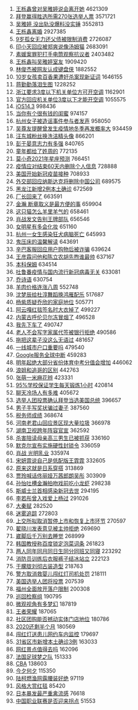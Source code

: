 1. [王栎鑫曾对吴雅婷说会离开她](https://s.weibo.com/weibo?q=%23%E7%8E%8B%E6%A0%8E%E9%91%AB%E6%9B%BE%E5%AF%B9%E5%90%B4%E9%9B%85%E5%A9%B7%E8%AF%B4%E4%BC%9A%E7%A6%BB%E5%BC%80%E5%A5%B9%23&Refer=top) 4621309
1. [拜登赢得胜选所需270张选举人票](https://s.weibo.com/weibo?q=%23%E6%8B%9C%E7%99%BB%E8%B5%A2%E5%BE%97%E8%83%9C%E9%80%89%E6%89%80%E9%9C%80270%E5%BC%A0%E9%80%89%E4%B8%BE%E4%BA%BA%E7%A5%A8%23&Refer=top) 3571721
1. [吴雅婷 没出轨没爆料没实锤](https://s.weibo.com/weibo?q=%E5%90%B4%E9%9B%85%E5%A9%B7%20%E6%B2%A1%E5%87%BA%E8%BD%A8%E6%B2%A1%E7%88%86%E6%96%99%E6%B2%A1%E5%AE%9E%E9%94%A4&Refer=top) 3552813
1. [王栎鑫离婚](https://s.weibo.com/weibo?q=%23%E7%8E%8B%E6%A0%8E%E9%91%AB%E7%A6%BB%E5%A9%9A%23&Refer=top) 2927385
1. [9岁孤女无力还父债被限制消费](https://s.weibo.com/weibo?q=%239%E5%B2%81%E5%AD%A4%E5%A5%B3%E6%97%A0%E5%8A%9B%E8%BF%98%E7%88%B6%E5%80%BA%E8%A2%AB%E9%99%90%E5%88%B6%E6%B6%88%E8%B4%B9%23&Refer=top) 2726087
1. [印小天回应被郑爽说像汤姆猫](https://s.weibo.com/weibo?q=%23%E5%8D%B0%E5%B0%8F%E5%A4%A9%E5%9B%9E%E5%BA%94%E8%A2%AB%E9%83%91%E7%88%BD%E8%AF%B4%E5%83%8F%E6%B1%A4%E5%A7%86%E7%8C%AB%23&Refer=top) 2683091
1. [素媛案罪犯打手电筒观察抗议者](https://s.weibo.com/weibo?q=%23%E7%B4%A0%E5%AA%9B%E6%A1%88%E7%BD%AA%E7%8A%AF%E6%89%93%E6%89%8B%E7%94%B5%E7%AD%92%E8%A7%82%E5%AF%9F%E6%8A%97%E8%AE%AE%E8%80%85%23&Refer=top) 2403482
1. [王栎鑫叫吴雅婷室友](https://s.weibo.com/weibo?q=%23%E7%8E%8B%E6%A0%8E%E9%91%AB%E5%8F%AB%E5%90%B4%E9%9B%85%E5%A9%B7%E5%AE%A4%E5%8F%8B%23&Refer=top) 1909420
1. [林俊杰被网友认成键盘侠](https://s.weibo.com/weibo?q=%23%E6%9E%97%E4%BF%8A%E6%9D%B0%E8%A2%AB%E7%BD%91%E5%8F%8B%E8%AE%A4%E6%88%90%E9%94%AE%E7%9B%98%E4%BE%A0%23&Refer=top) 1882552
1. [10岁女孩卖百香果遭奸杀案现新证词](https://s.weibo.com/weibo?q=%2310%E5%B2%81%E5%A5%B3%E5%AD%A9%E5%8D%96%E7%99%BE%E9%A6%99%E6%9E%9C%E9%81%AD%E5%A5%B8%E6%9D%80%E6%A1%88%E7%8E%B0%E6%96%B0%E8%AF%81%E8%AF%8D%23&Refer=top) 1646155
1. [蒋勤勤落泪生图](https://s.weibo.com/weibo?q=%E8%92%8B%E5%8B%A4%E5%8B%A4%E8%90%BD%E6%B3%AA%E7%94%9F%E5%9B%BE&Refer=top) 1228252
1. [浙江要求3度以下机关单位方可开空调](https://s.weibo.com/weibo?q=%23%E6%B5%99%E6%B1%9F%E8%A6%81%E6%B1%823%E5%BA%A6%E4%BB%A5%E4%B8%8B%E6%9C%BA%E5%85%B3%E5%8D%95%E4%BD%8D%E6%96%B9%E5%8F%AF%E5%BC%80%E7%A9%BA%E8%B0%83%23&Refer=top) 1162901
1. [官方回应机关单位3度以下才能开空调](https://s.weibo.com/weibo?q=%23%E5%AE%98%E6%96%B9%E5%9B%9E%E5%BA%94%E6%9C%BA%E5%85%B3%E5%8D%95%E4%BD%8D3%E5%BA%A6%E4%BB%A5%E4%B8%8B%E6%89%8D%E8%83%BD%E5%BC%80%E7%A9%BA%E8%B0%83%23&Refer=top) 1055575
1. [iOS14.3](https://s.weibo.com/weibo?q=iOS14.3&Refer=top) 998436
1. [当你有个很有钱的闺蜜](https://s.weibo.com/weibo?q=%E5%BD%93%E4%BD%A0%E6%9C%89%E4%B8%AA%E5%BE%88%E6%9C%89%E9%92%B1%E7%9A%84%E9%97%BA%E8%9C%9C&Refer=top) 974157
1. [杭州女子被造谣事件参与者发声](https://s.weibo.com/weibo?q=%E6%9D%AD%E5%B7%9E%E5%A5%B3%E5%AD%90%E8%A2%AB%E9%80%A0%E8%B0%A3%E4%BA%8B%E4%BB%B6%E5%8F%82%E4%B8%8E%E8%80%85%E5%8F%91%E5%A3%B0&Refer=top) 958050
1. [吴尊友提醒曾发生疫情地冬季再发概率大](https://s.weibo.com/weibo?q=%23%E5%90%B4%E5%B0%8A%E5%8F%8B%E6%8F%90%E9%86%92%E6%9B%BE%E5%8F%91%E7%94%9F%E7%96%AB%E6%83%85%E5%9C%B0%E5%86%AC%E5%AD%A3%E5%86%8D%E5%8F%91%E6%A6%82%E7%8E%87%E5%A4%A7%23&Refer=top) 934459
1. [汪东城粉丝换洗洁精头像](https://s.weibo.com/weibo?q=%E6%B1%AA%E4%B8%9C%E5%9F%8E%E7%B2%89%E4%B8%9D%E6%8D%A2%E6%B4%97%E6%B4%81%E7%B2%BE%E5%A4%B4%E5%83%8F&Refer=top) 866201
1. [彭于晏意志力有多强](https://s.weibo.com/weibo?q=%23%E5%BD%AD%E4%BA%8E%E6%99%8F%E6%84%8F%E5%BF%97%E5%8A%9B%E6%9C%89%E5%A4%9A%E5%BC%BA%23&Refer=top) 840765
1. [童年都给了姓周的](https://s.weibo.com/weibo?q=%23%E7%AB%A5%E5%B9%B4%E9%83%BD%E7%BB%99%E4%BA%86%E5%A7%93%E5%91%A8%E7%9A%84%23&Refer=top) 772135
1. [莫小奇2021年星座预测](https://s.weibo.com/weibo?q=%23%E8%8E%AB%E5%B0%8F%E5%A5%872021%E5%B9%B4%E6%98%9F%E5%BA%A7%E9%A2%84%E6%B5%8B%23&Refer=top) 766451
1. [疫情应对结束60天内删除个人信息](https://s.weibo.com/weibo?q=%E7%96%AB%E6%83%85%E5%BA%94%E5%AF%B9%E7%BB%93%E6%9D%9F60%E5%A4%A9%E5%86%85%E5%88%A0%E9%99%A4%E4%B8%AA%E4%BA%BA%E4%BF%A1%E6%81%AF&Refer=top) 728888
1. [美国开始新冠疫苗接种](https://s.weibo.com/weibo?q=%E7%BE%8E%E5%9B%BD%E5%BC%80%E5%A7%8B%E6%96%B0%E5%86%A0%E7%96%AB%E8%8B%97%E6%8E%A5%E7%A7%8D&Refer=top) 708933
1. [外交部回应纳斯达克将删除中国公司](https://s.weibo.com/weibo?q=%23%E5%A4%96%E4%BA%A4%E9%83%A8%E5%9B%9E%E5%BA%94%E7%BA%B3%E6%96%AF%E8%BE%BE%E5%85%8B%E5%B0%86%E5%88%A0%E9%99%A4%E4%B8%AD%E5%9B%BD%E5%85%AC%E5%8F%B8%23&Refer=top) 689575
1. [黑龙江新增2例本土确诊](https://s.weibo.com/weibo?q=%23%E9%BB%91%E9%BE%99%E6%B1%9F%E6%96%B0%E5%A2%9E2%E4%BE%8B%E6%9C%AC%E5%9C%9F%E7%A1%AE%E8%AF%8A%23&Refer=top) 672569
1. [厂长回来了](https://s.weibo.com/weibo?q=%23%E5%8E%82%E9%95%BF%E5%9B%9E%E6%9D%A5%E4%BA%86%23&Refer=top) 663591
1. [金瀚 断章取义是最方便的事](https://s.weibo.com/weibo?q=%E9%87%91%E7%80%9A%20%E6%96%AD%E7%AB%A0%E5%8F%96%E4%B9%89%E6%98%AF%E6%9C%80%E6%96%B9%E4%BE%BF%E7%9A%84%E4%BA%8B&Refer=top) 659904
1. [这只猫怎么羊里羊气的](https://s.weibo.com/weibo?q=%E8%BF%99%E5%8F%AA%E7%8C%AB%E6%80%8E%E4%B9%88%E7%BE%8A%E9%87%8C%E7%BE%8A%E6%B0%94%E7%9A%84&Refer=top) 658461
1. [肖战发文告别王牌部队](https://s.weibo.com/weibo?q=%23%E8%82%96%E6%88%98%E5%8F%91%E6%96%87%E5%91%8A%E5%88%AB%E7%8E%8B%E7%89%8C%E9%83%A8%E9%98%9F%23&Refer=top) 656546
1. [女明星有多会化妆](https://s.weibo.com/weibo?q=%23%E5%A5%B3%E6%98%8E%E6%98%9F%E6%9C%89%E5%A4%9A%E4%BC%9A%E5%8C%96%E5%A6%86%23&Refer=top) 651160
1. [杭州一女生感染狂犬病脑死亡](https://s.weibo.com/weibo?q=%23%E6%9D%AD%E5%B7%9E%E4%B8%80%E5%A5%B3%E7%94%9F%E6%84%9F%E6%9F%93%E7%8B%82%E7%8A%AC%E7%97%85%E8%84%91%E6%AD%BB%E4%BA%A1%23&Refer=top) 645993
1. [鬼压床的温馨解读](https://s.weibo.com/weibo?q=%23%E9%AC%BC%E5%8E%8B%E5%BA%8A%E7%9A%84%E6%B8%A9%E9%A6%A8%E8%A7%A3%E8%AF%BB%23&Refer=top) 643691
1. [辛巴客服回应用户购物后被诈骗](https://s.weibo.com/weibo?q=%E8%BE%9B%E5%B7%B4%E5%AE%A2%E6%9C%8D%E5%9B%9E%E5%BA%94%E7%94%A8%E6%88%B7%E8%B4%AD%E7%89%A9%E5%90%8E%E8%A2%AB%E8%AF%88%E9%AA%97&Refer=top) 639624
1. [王彦霖问他和陈立农胡先煦谁最帅](https://s.weibo.com/weibo?q=%23%E7%8E%8B%E5%BD%A6%E9%9C%96%E9%97%AE%E4%BB%96%E5%92%8C%E9%99%88%E7%AB%8B%E5%86%9C%E8%83%A1%E5%85%88%E7%85%A6%E8%B0%81%E6%9C%80%E5%B8%85%23&Refer=top) 637167
1. [本科保姆](https://s.weibo.com/weibo?q=%23%E6%9C%AC%E7%A7%91%E4%BF%9D%E5%A7%86%23&Refer=top) 634514
1. [吐鲁番疫情与国内流行新冠病毒无关](https://s.weibo.com/weibo?q=%23%E5%90%90%E9%B2%81%E7%95%AA%E7%96%AB%E6%83%85%E4%B8%8E%E5%9B%BD%E5%86%85%E6%B5%81%E8%A1%8C%E6%96%B0%E5%86%A0%E7%97%85%E6%AF%92%E6%97%A0%E5%85%B3%23&Refer=top) 633081
1. [乔诗语](https://s.weibo.com/weibo?q=%E4%B9%94%E8%AF%97%E8%AF%AD&Refer=top) 630754
1. [羊肉价格连涨八周](https://s.weibo.com/weibo?q=%23%E7%BE%8A%E8%82%89%E4%BB%B7%E6%A0%BC%E8%BF%9E%E6%B6%A8%E5%85%AB%E5%91%A8%23&Refer=top) 552748
1. [沈梦辰给杜淳舞蹈换鸿雁配乐](https://s.weibo.com/weibo?q=%23%E6%B2%88%E6%A2%A6%E8%BE%B0%E7%BB%99%E6%9D%9C%E6%B7%B3%E8%88%9E%E8%B9%88%E6%8D%A2%E9%B8%BF%E9%9B%81%E9%85%8D%E4%B9%90%23&Refer=top) 517687
1. [杨紫质疑乔欣的家庭地位](https://s.weibo.com/weibo?q=%23%E6%9D%A8%E7%B4%AB%E8%B4%A8%E7%96%91%E4%B9%94%E6%AC%A3%E7%9A%84%E5%AE%B6%E5%BA%AD%E5%9C%B0%E4%BD%8D%23&Refer=top) 505771
1. [阿云嘎红毯签名时大衣掉了](https://s.weibo.com/weibo?q=%23%E9%98%BF%E4%BA%91%E5%98%8E%E7%BA%A2%E6%AF%AF%E7%AD%BE%E5%90%8D%E6%97%B6%E5%A4%A7%E8%A1%A3%E6%8E%89%E4%BA%86%23&Refer=top) 499227
1. [内蒙古呼伦贝尔冻冒烟了](https://s.weibo.com/weibo?q=%23%E5%86%85%E8%92%99%E5%8F%A4%E5%91%BC%E4%BC%A6%E8%B4%9D%E5%B0%94%E5%86%BB%E5%86%92%E7%83%9F%E4%BA%86%23&Refer=top) 496528
1. [我先下车了](https://s.weibo.com/weibo?q=%E6%88%91%E5%85%88%E4%B8%8B%E8%BD%A6%E4%BA%86&Refer=top) 490747
1. [老人不会写字家属代签被银行拒绝](https://s.weibo.com/weibo?q=%23%E8%80%81%E4%BA%BA%E4%B8%8D%E4%BC%9A%E5%86%99%E5%AD%97%E5%AE%B6%E5%B1%9E%E4%BB%A3%E7%AD%BE%E8%A2%AB%E9%93%B6%E8%A1%8C%E6%8B%92%E7%BB%9D%23&Refer=top) 490586
1. [拖把这辈子没这么无语过](https://s.weibo.com/weibo?q=%E6%8B%96%E6%8A%8A%E8%BF%99%E8%BE%88%E5%AD%90%E6%B2%A1%E8%BF%99%E4%B9%88%E6%97%A0%E8%AF%AD%E8%BF%87&Refer=top) 481657
1. [一线城市户口重要吗](https://s.weibo.com/weibo?q=%23%E4%B8%80%E7%BA%BF%E5%9F%8E%E5%B8%82%E6%88%B7%E5%8F%A3%E9%87%8D%E8%A6%81%E5%90%97%23&Refer=top) 479540
1. [Google服务全球中断](https://s.weibo.com/weibo?q=Google%E6%9C%8D%E5%8A%A1%E5%85%A8%E7%90%83%E4%B8%AD%E6%96%AD&Refer=top) 459283
1. [明年起绝大部分省份体育中考分值会增加](https://s.weibo.com/weibo?q=%23%E6%98%8E%E5%B9%B4%E8%B5%B7%E7%BB%9D%E5%A4%A7%E9%83%A8%E5%88%86%E7%9C%81%E4%BB%BD%E4%BD%93%E8%82%B2%E4%B8%AD%E8%80%83%E5%88%86%E5%80%BC%E4%BC%9A%E5%A2%9E%E5%8A%A0%23&Refer=top) 446062
1. [浪姐和追哥的区别](https://s.weibo.com/weibo?q=%23%E6%B5%AA%E5%A7%90%E5%92%8C%E8%BF%BD%E5%93%A5%E7%9A%84%E5%8C%BA%E5%88%AB%23&Refer=top) 442763
1. [张萌一米麻花辫](https://s.weibo.com/weibo?q=%23%E5%BC%A0%E8%90%8C%E4%B8%80%E7%B1%B3%E9%BA%BB%E8%8A%B1%E8%BE%AB%23&Refer=top) 423331
1. [95%学校保证学生每天锻炼1小时](https://s.weibo.com/weibo?q=%2395%25%E5%AD%A6%E6%A0%A1%E4%BF%9D%E8%AF%81%E5%AD%A6%E7%94%9F%E6%AF%8F%E5%A4%A9%E9%94%BB%E7%82%BC1%E5%B0%8F%E6%97%B6%23&Refer=top) 420814
1. [聊天冷场人有多难](https://s.weibo.com/weibo?q=%E8%81%8A%E5%A4%A9%E5%86%B7%E5%9C%BA%E4%BA%BA%E6%9C%89%E5%A4%9A%E9%9A%BE&Refer=top) 405672
1. [选举人团投票确认拜登当选美国总统](https://s.weibo.com/weibo?q=%23%E9%80%89%E4%B8%BE%E4%BA%BA%E5%9B%A2%E6%8A%95%E7%A5%A8%E7%A1%AE%E8%AE%A4%E6%8B%9C%E7%99%BB%E5%BD%93%E9%80%89%E7%BE%8E%E5%9B%BD%E6%80%BB%E7%BB%9F%23&Refer=top) 396657
1. [男子手写奖状骗过妻子](https://s.weibo.com/weibo?q=%23%E7%94%B7%E5%AD%90%E6%89%8B%E5%86%99%E5%A5%96%E7%8A%B6%E9%AA%97%E8%BF%87%E5%A6%BB%E5%AD%90%23&Refer=top) 387560
1. [税务师成绩](https://s.weibo.com/weibo?q=%E7%A8%8E%E5%8A%A1%E5%B8%88%E6%88%90%E7%BB%A9&Refer=top) 368674
1. [河南老君山回应景区现大量垃圾](https://s.weibo.com/weibo?q=%23%E6%B2%B3%E5%8D%97%E8%80%81%E5%90%9B%E5%B1%B1%E5%9B%9E%E5%BA%94%E6%99%AF%E5%8C%BA%E7%8E%B0%E5%A4%A7%E9%87%8F%E5%9E%83%E5%9C%BE%23&Refer=top) 366978
1. [湖南卫视跨年阵容官宣](https://s.weibo.com/weibo?q=%23%E6%B9%96%E5%8D%97%E5%8D%AB%E8%A7%86%E8%B7%A8%E5%B9%B4%E9%98%B5%E5%AE%B9%E5%AE%98%E5%AE%A3%23&Refer=top) 362592
1. [杀害陪读母亲高三男生已被抓获](https://s.weibo.com/weibo?q=%23%E6%9D%80%E5%AE%B3%E9%99%AA%E8%AF%BB%E6%AF%8D%E4%BA%B2%E9%AB%98%E4%B8%89%E7%94%B7%E7%94%9F%E5%B7%B2%E8%A2%AB%E6%8A%93%E8%8E%B7%23&Refer=top) 336160
1. [默克尔宣布实施硬性封锁令](https://s.weibo.com/weibo?q=%E9%BB%98%E5%85%8B%E5%B0%94%E5%AE%A3%E5%B8%83%E5%AE%9E%E6%96%BD%E7%A1%AC%E6%80%A7%E5%B0%81%E9%94%81%E4%BB%A4&Refer=top) 336059
1. [肖战 光明乳业](https://s.weibo.com/weibo?q=%E8%82%96%E6%88%98%20%E5%85%89%E6%98%8E%E4%B9%B3%E4%B8%9A&Refer=top) 335974
1. [宋妍霏说自己是低配版王霏霏](https://s.weibo.com/weibo?q=%23%E5%AE%8B%E5%A6%8D%E9%9C%8F%E8%AF%B4%E8%87%AA%E5%B7%B1%E6%98%AF%E4%BD%8E%E9%85%8D%E7%89%88%E7%8E%8B%E9%9C%8F%E9%9C%8F%23&Refer=top) 332605
1. [原来这就是日系穿搭](https://s.weibo.com/weibo?q=%23%E5%8E%9F%E6%9D%A5%E8%BF%99%E5%B0%B1%E6%98%AF%E6%97%A5%E7%B3%BB%E7%A9%BF%E6%90%AD%23&Refer=top) 313869
1. [贾玲喊话佟丽娅万茜郎朗吴彤](https://s.weibo.com/weibo?q=%23%E8%B4%BE%E7%8E%B2%E5%96%8A%E8%AF%9D%E4%BD%9F%E4%B8%BD%E5%A8%85%E4%B8%87%E8%8C%9C%E9%83%8E%E6%9C%97%E5%90%B4%E5%BD%A4%23&Refer=top) 303909
1. [孙怡吐槽金瀚拍吻戏前吃小龙虾](https://s.weibo.com/weibo?q=%23%E5%AD%99%E6%80%A1%E5%90%90%E6%A7%BD%E9%87%91%E7%80%9A%E6%8B%8D%E5%90%BB%E6%88%8F%E5%89%8D%E5%90%83%E5%B0%8F%E9%BE%99%E8%99%BE%23&Refer=top) 298238
1. [斯威士兰首相感染新冠去世](https://s.weibo.com/weibo?q=%23%E6%96%AF%E5%A8%81%E5%A3%AB%E5%85%B0%E9%A6%96%E7%9B%B8%E6%84%9F%E6%9F%93%E6%96%B0%E5%86%A0%E5%8E%BB%E4%B8%96%23&Refer=top) 294195
1. [李若彤曾入戏爱上杨过](https://s.weibo.com/weibo?q=%23%E6%9D%8E%E8%8B%A5%E5%BD%A4%E6%9B%BE%E5%85%A5%E6%88%8F%E7%88%B1%E4%B8%8A%E6%9D%A8%E8%BF%87%23&Refer=top) 291026
1. [大秦赋](https://s.weibo.com/weibo?q=%E5%A4%A7%E7%A7%A6%E8%B5%8B&Refer=top) 282520
1. [迷雾追踪](https://s.weibo.com/weibo?q=%E8%BF%B7%E9%9B%BE%E8%BF%BD%E8%B8%AA&Refer=top) 272803
1. [上交所拟取消暂停上市和恢复上市环节](https://s.weibo.com/weibo?q=%E4%B8%8A%E4%BA%A4%E6%89%80%E6%8B%9F%E5%8F%96%E6%B6%88%E6%9A%82%E5%81%9C%E4%B8%8A%E5%B8%82%E5%92%8C%E6%81%A2%E5%A4%8D%E4%B8%8A%E5%B8%82%E7%8E%AF%E8%8A%82&Refer=top) 270597
1. [翟晓川发表意见被主帅拒绝](https://s.weibo.com/weibo?q=%E7%BF%9F%E6%99%93%E5%B7%9D%E5%8F%91%E8%A1%A8%E6%84%8F%E8%A7%81%E8%A2%AB%E4%B8%BB%E5%B8%85%E6%8B%92%E7%BB%9D&Refer=top) 269690
1. [崴脚后千万别去睡觉](https://s.weibo.com/weibo?q=%23%E5%B4%B4%E8%84%9A%E5%90%8E%E5%8D%83%E4%B8%87%E5%88%AB%E5%8E%BB%E7%9D%A1%E8%A7%89%23&Refer=top) 268999
1. [韩国教授称百度锁定泡菜词条](https://s.weibo.com/weibo?q=%E9%9F%A9%E5%9B%BD%E6%95%99%E6%8E%88%E7%A7%B0%E7%99%BE%E5%BA%A6%E9%94%81%E5%AE%9A%E6%B3%A1%E8%8F%9C%E8%AF%8D%E6%9D%A1&Refer=top) 261823
1. [两人同年同月同日生同分同班又同寝](https://s.weibo.com/weibo?q=%23%E4%B8%A4%E4%BA%BA%E5%90%8C%E5%B9%B4%E5%90%8C%E6%9C%88%E5%90%8C%E6%97%A5%E7%94%9F%E5%90%8C%E5%88%86%E5%90%8C%E7%8F%AD%E5%8F%88%E5%90%8C%E5%AF%9D%23&Refer=top) 223292
1. [消防员训练后衣服裤子结冰站立](https://s.weibo.com/weibo?q=%23%E6%B6%88%E9%98%B2%E5%91%98%E8%AE%AD%E7%BB%83%E5%90%8E%E8%A1%A3%E6%9C%8D%E8%A3%A4%E5%AD%90%E7%BB%93%E5%86%B0%E7%AB%99%E7%AB%8B%23&Refer=top) 222123
1. [于朦胧刘彻古装造型](https://s.weibo.com/weibo?q=%23%E4%BA%8E%E6%9C%A6%E8%83%A7%E5%88%98%E5%BD%BB%E5%8F%A4%E8%A3%85%E9%80%A0%E5%9E%8B%23&Refer=top) 218763
1. [警方取消救婴儿闯红灯司机处罚](https://s.weibo.com/weibo?q=%23%E8%AD%A6%E6%96%B9%E5%8F%96%E6%B6%88%E6%95%91%E5%A9%B4%E5%84%BF%E9%97%AF%E7%BA%A2%E7%81%AF%E5%8F%B8%E6%9C%BA%E5%A4%84%E7%BD%9A%23&Refer=top) 218111
1. [美国选举人团将投票](https://s.weibo.com/weibo?q=%23%E7%BE%8E%E5%9B%BD%E9%80%89%E4%B8%BE%E4%BA%BA%E5%9B%A2%E5%B0%86%E6%8A%95%E7%A5%A8%23&Refer=top) 207539
1. [福州全面放开落户限制](https://s.weibo.com/weibo?q=%E7%A6%8F%E5%B7%9E%E5%85%A8%E9%9D%A2%E6%94%BE%E5%BC%80%E8%90%BD%E6%88%B7%E9%99%90%E5%88%B6&Refer=top) 200308
1. [巡回检察组](https://s.weibo.com/weibo?q=%E5%B7%A1%E5%9B%9E%E6%A3%80%E5%AF%9F%E7%BB%84&Refer=top) 190795
1. [微观视角有多梦幻](https://s.weibo.com/weibo?q=%E5%BE%AE%E8%A7%82%E8%A7%86%E8%A7%92%E6%9C%89%E5%A4%9A%E6%A2%A6%E5%B9%BB&Refer=top) 187819
1. [王者荣耀](https://s.weibo.com/weibo?q=%E7%8E%8B%E8%80%85%E8%8D%A3%E8%80%80&Refer=top) 187065
1. [社区团购能否撼动实体门店地位](https://s.weibo.com/weibo?q=%23%E7%A4%BE%E5%8C%BA%E5%9B%A2%E8%B4%AD%E8%83%BD%E5%90%A6%E6%92%BC%E5%8A%A8%E5%AE%9E%E4%BD%93%E9%97%A8%E5%BA%97%E5%9C%B0%E4%BD%8D%23&Refer=top) 180786
1. [2020还剩半个月](https://s.weibo.com/weibo?q=%232020%E8%BF%98%E5%89%A9%E5%8D%8A%E4%B8%AA%E6%9C%88%23&Refer=top) 180569
1. [闯红灯送患儿网约车内监控](https://s.weibo.com/weibo?q=%E9%97%AF%E7%BA%A2%E7%81%AF%E9%80%81%E6%82%A3%E5%84%BF%E7%BD%91%E7%BA%A6%E8%BD%A6%E5%86%85%E7%9B%91%E6%8E%A7&Refer=top) 179697
1. [31省区市新增本土确诊3例](https://s.weibo.com/weibo?q=%2331%E7%9C%81%E5%8C%BA%E5%B8%82%E6%96%B0%E5%A2%9E%E6%9C%AC%E5%9C%9F%E7%A1%AE%E8%AF%8A3%E4%BE%8B%23&Refer=top) 163033
1. [网红景点值得去吗](https://s.weibo.com/weibo?q=%23%E7%BD%91%E7%BA%A2%E6%99%AF%E7%82%B9%E5%80%BC%E5%BE%97%E5%8E%BB%E5%90%97%23&Refer=top) 162096
1. [法国足球梦之队](https://s.weibo.com/weibo?q=%E6%B3%95%E5%9B%BD%E8%B6%B3%E7%90%83%E6%A2%A6%E4%B9%8B%E9%98%9F&Refer=top) 151333
1. [CBA](https://s.weibo.com/weibo?q=CBA&Refer=top) 138603
1. [今夕何夕](https://s.weibo.com/weibo?q=%E4%BB%8A%E5%A4%95%E4%BD%95%E5%A4%95&Refer=top) 115350
1. [陆柯燃渔网露腰装好绝](https://s.weibo.com/weibo?q=%23%E9%99%86%E6%9F%AF%E7%87%83%E6%B8%94%E7%BD%91%E9%9C%B2%E8%85%B0%E8%A3%85%E5%A5%BD%E7%BB%9D%23&Refer=top) 97119
1. [风格大赏红毯](https://s.weibo.com/weibo?q=%23%E9%A3%8E%E6%A0%BC%E5%A4%A7%E8%B5%8F%E7%BA%A2%E6%AF%AF%23&Refer=top) 85420
1. [日本暴发最严重禽流感](https://s.weibo.com/weibo?q=%E6%97%A5%E6%9C%AC%E6%9A%B4%E5%8F%91%E6%9C%80%E4%B8%A5%E9%87%8D%E7%A6%BD%E6%B5%81%E6%84%9F&Refer=top) 76618
1. [中国职业联赛是否迎来拐点](https://s.weibo.com/weibo?q=%23%E4%B8%AD%E5%9B%BD%E8%81%8C%E4%B8%9A%E8%81%94%E8%B5%9B%E6%98%AF%E5%90%A6%E8%BF%8E%E6%9D%A5%E6%8B%90%E7%82%B9%23&Refer=top) 51553